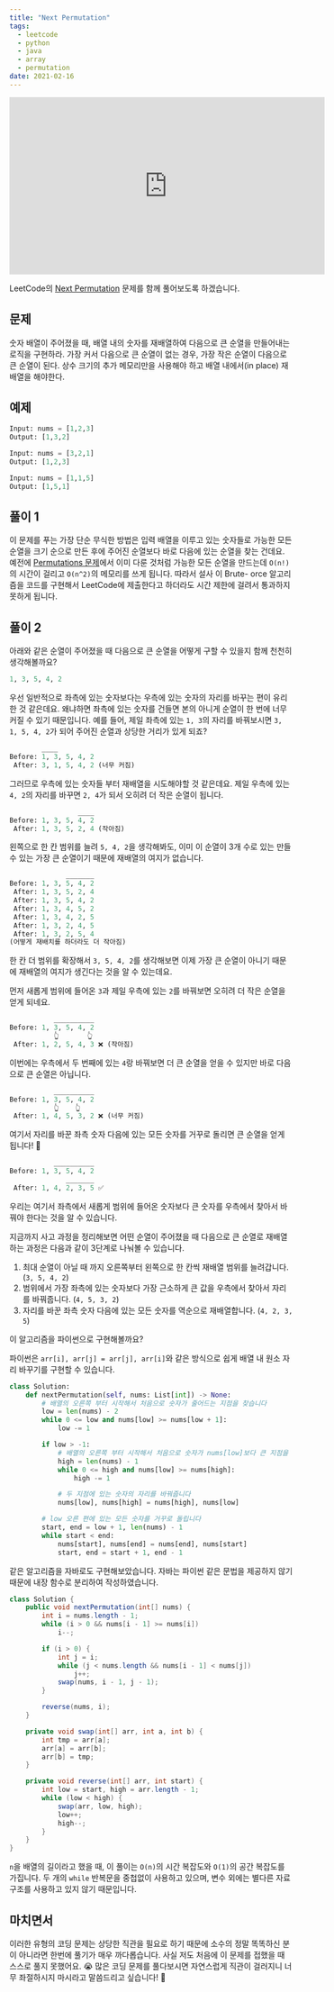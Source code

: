 ```yaml
---
title: "Next Permutation"
tags:
  - leetcode
  - python
  - java
  - array
  - permutation
date: 2021-02-16
---
```


<iframe width="560" height="315" src="https://www.youtube.com/embed/SlVrxroRexM" title="YouTube video player" frameborder="0" allow="accelerometer; autoplay; clipboard-write; encrypted-media; gyroscope; picture-in-picture; web-share" allowfullscreen></iframe>

LeetCode의 [Next Permutation](https://leetcode.com/problems/next-permutation/) 문제를 함께 풀어보도록 하겠습니다.

## 문제

숫자 배열이 주어졌을 때, 배열 내의 숫자를 재배열하여 다음으로 큰 순열을 만들어내는 로직을 구현하라.
가장 커서 다음으로 큰 순열이 없는 경우, 가장 작은 순열이 다음으로 큰 순열이 된다.
상수 크기의 추가 메모리만을 사용해야 하고 배열 내에서(in place) 재배열을 해야한다.

## 예제

```py
Input: nums = [1,2,3]
Output: [1,3,2]
```

```py
Input: nums = [3,2,1]
Output: [1,2,3]
```

```py
Input: nums = [1,1,5]
Output: [1,5,1]
```

## 풀이 1

이 문제를 푸는 가장 단순 무식한 방법은 입력 배열을 이루고 있는 숫자들로 가능한 모든 순열을 크기 순으로 만든 후에 주어진 순열보다 바로 다음에 있는 순열을 찾는 건데요.
예전에 [Permutations 문제](/problems/permutations)에서 이미 다룬 것처럼 가능한 모든 순열을 만드는데 `O(n!)`의 시간이 걸리고 `O(n^2)`의 메모리를 쓰게 됩니다.
따라서 설사 이 Brute- orce 알고리즘을 코드를 구현해서 LeetCode에 제출한다고 하더라도 시간 제한에 걸려서 통과하지 못하게 됩니다.

## 풀이 2

아래와 같은 순열이 주어졌을 때 다음으로 큰 순열을 어떻게 구할 수 있을지 함께 천천히 생각해볼까요?

```py
1, 3, 5, 4, 2
```

우선 일반적으로 좌측에 있는 숫자보다는 우측에 있는 숫자의 자리를 바꾸는 편이 유리한 것 같은데요.
왜냐하면 좌측에 있는 숫자를 건들면 본의 아니게 순열이 한 번에 너무 커질 수 있기 때문입니다.
예를 들어, 제일 좌측에 있는 `1, 3`의 자리를 바꿔보시면 `3, 1, 5, 4, 2`가 되어 주어진 순열과 상당한 거리가 있게 되죠?

```py
        ____
Before: 1, 3, 5, 4, 2
 After: 3, 1, 5, 4, 2 (너무 커짐)
```

그러므로 우측에 있는 숫자들 부터 재배열을 시도해야할 것 같은데요.
제일 우측에 있는 `4, 2`의 자리를 바꾸면 `2, 4`가 되서 오히려 더 작은 순열이 됩니다.

```py
                 ____
Before: 1, 3, 5, 4, 2
 After: 1, 3, 5, 2, 4 (작아짐)
```

왼쪽으로 한 칸 범위를 늘려 `5, 4, 2`을 생각해봐도, 이미 이 순열이 3개 수로 있는 만들 수 있는 가장 큰 순열이기 때문에 재배열의 여지가 없습니다.

```py
              _______
Before: 1, 3, 5, 4, 2
 After: 1, 3, 5, 2, 4
 After: 1, 3, 5, 4, 2
 After: 1, 3, 4, 5, 2
 After: 1, 3, 4, 2, 5
 After: 1, 3, 2, 4, 5
 After: 1, 3, 2, 5, 4
(어떻게 재배치를 하더라도 더 작아짐)
```

한 칸 더 범위를 확장해서 `3, 5, 4, 2`를 생각해보면 이제 가장 큰 순열이 아니기 때문에 재배열의 여지가 생긴다는 것을 알 수 있는데요.

먼저 새롭게 범위에 들어온 `3`과 제일 우측에 있는 `2`를 바꿔보면 오히려 더 작은 순열을 얻게 되네요.

```py
           __________
Before: 1, 3, 5, 4, 2
           👆       👆
 After: 1, 2, 5, 4, 3 ❌ (작아짐)
```

이번에는 우측에서 두 번째에 있는 `4`랑 바꿔보면 더 큰 순열을 얻을 수 있지만 바로 다음으로 큰 순열은 아닙니다.

```py
           __________
Before: 1, 3, 5, 4, 2
           👆    👆
 After: 1, 4, 5, 3, 2 ❌ (너무 커짐)
```

여기서 자리를 바꾼 좌측 숫자 다음에 있는 모든 숫자를 거꾸로 돌리면 큰 순열을 얻게 됩니다! 🎉

```py
           __________
Before: 1, 3, 5, 4, 2
              _______
 After: 1, 4, 2, 3, 5 ✅
```

우리는 여기서 좌측에서 새롭게 범위에 들어온 숫자보다 큰 숫자를 우측에서 찾아서 바꿔야 한다는 것을 알 수 있습니다.

지금까지 사고 과정을 정리해보면 어떤 순열이 주어졌을 때 다음으로 큰 순열로 재배열하는 과정은 다음과 같이 3단계로 나눠볼 수 있습니다.

1. 최대 순열이 아닐 때 까지 오른쪽부터 왼쪽으로 한 칸씩 재배열 범위를 늘려갑니다. (`3, 5, 4, 2`)
2. 범위에서 가장 좌측에 있는 숫자보다 가장 근소하게 큰 값을 우측에서 찾아서 자리를 바꿔줍니다. (`4, 5, 3, 2`)
3. 자리를 바꾼 좌측 숫자 다음에 있는 모든 숫자를 역순으로 재배열합니다. (`4, 2, 3, 5`)

이 알고리즘을 파이썬으로 구현해볼까요?

파이썬은 `arr[i], arr[j] = arr[j], arr[i]`와 같은 방식으로 쉽게 배열 내 원소 자리 바꾸기를 구현할 수 있습니다.

```py
class Solution:
    def nextPermutation(self, nums: List[int]) -> None:
        # 배열의 오른쪽 부터 시작해서 처음으로 숫자가 줄어드는 지점을 찾습니다
        low = len(nums) - 2
        while 0 <= low and nums[low] >= nums[low + 1]:
            low -= 1

        if low > -1:
            # 배열의 오른쪽 부터 시작해서 처음으로 숫자가 nums[low]보다 큰 지점을 찾습니다
            high = len(nums) - 1
            while 0 <= high and nums[low] >= nums[high]:
                high -= 1

            # 두 지점에 있는 숫자의 자리를 바꿔줍니다
            nums[low], nums[high] = nums[high], nums[low]

        # low 오른 편에 있는 모든 숫자를 거꾸로 돌립니다
        start, end = low + 1, len(nums) - 1
        while start < end:
            nums[start], nums[end] = nums[end], nums[start]
            start, end = start + 1, end - 1
```

같은 알고리즘을 자바로도 구현해보았습니다.
자바는 파이썬 같은 문법을 제공하지 않기 때문에 내장 함수로 분리하여 작성하였습니다.

```java
class Solution {
    public void nextPermutation(int[] nums) {
        int i = nums.length - 1;
        while (i > 0 && nums[i - 1] >= nums[i])
            i--;

        if (i > 0) {
            int j = i;
            while (j < nums.length && nums[i - 1] < nums[j])
                j++;
            swap(nums, i - 1, j - 1);
        }

        reverse(nums, i);
    }

    private void swap(int[] arr, int a, int b) {
        int tmp = arr[a];
        arr[a] = arr[b];
        arr[b] = tmp;
    }

    private void reverse(int[] arr, int start) {
        int low = start, high = arr.length - 1;
        while (low < high) {
            swap(arr, low, high);
            low++;
            high--;
        }
    }
}
```

`n`을 배열의 길이라고 했을 때, 이 풀이는 `O(n)`의 시간 복잡도와 `O(1)`의 공간 복잡도를 가집니다.
두 개의 `while` 반복문을 중첩없이 사용하고 있으며, 변수 외에는 별다른 자료구조를 사용하고 있지 않기 때문입니다.

## 마치면서

이러한 유형의 코딩 문제는 상당한 직관을 필요로 하기 때문에 소수의 정말 똑똑하신 분이 아니라면 한번에 풀기가 매우 까다롭습니다.
사실 저도 처음에 이 문제를 접했을 때 스스로 풀지 못했어요. 😭
많은 코딩 문제를 풀다보시면 자연스럽게 직관이 걸러지니 너무 좌절하시지 마시라고 말씀드리고 싶습니다! 💪
